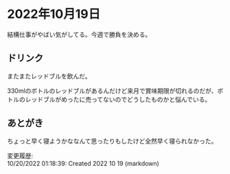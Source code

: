 # 2022年10月19日

結構仕事がやばい気がしてる。今週で勝負を決める。

## ドリンク

またまたレッドブルを飲んだ。

330mlのボトルのレッドブルがあるんだけど来月で賞味期限が切れるのだが、ボトルのレッドブルがめったに売ってないのでどうしたものかと悩んでいる。

## あとがき

ちょっと早く寝ようかななんて思ったりもしたけど全然早く寝られなかった。

変更履歴:  
10/20/2022 01:18:39: Created 2022 10 19 (markdown)  
